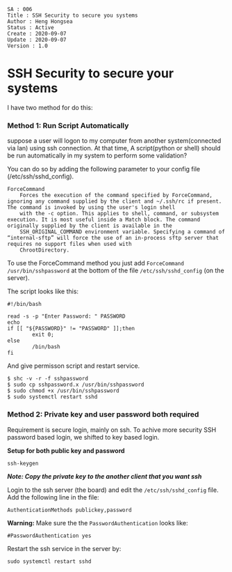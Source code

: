 ```
SA : 006
Title : SSH Security to secure you systems
Author : Heng Hongsea
Status : Active
Create : 2020-09-07
Update : 2020-09-07
Version : 1.0
```

# SSH Security to secure your systems

I have two method for do this: 

### Method 1:  Run Script Automatically

suppose a user will logon to my computer from another system(connected via lan) using ssh connection. At that time, A script(python or shell) should be run automatically in my system to perform some validation?

You can do so by adding the following parameter to your config file (/etc/ssh/sshd_config).

```
ForceCommand
	Forces the execution of the command specified by ForceCommand, ignoring any command supplied by the client and ~/.ssh/rc if present. The command is invoked by using the user's login shell
	with the -c option. This applies to shell, command, or subsystem execution. It is most useful inside a Match block. The command originally supplied by the client is available in the
	SSH_ORIGINAL_COMMAND environment variable. Specifying a command of “internal-sftp” will force the use of an in-process sftp server that requires no support files when used with
	ChrootDirectory.

```

To use the ForceCommand method you just add `ForceCommand /usr/bin/sshpassword` at the bottom of the file `/etc/ssh/sshd_config` (on the server).

The script looks like this:

```
#!/bin/bash

read -s -p "Enter Password: " PASSWORD
echo
if [[ "${PASSWORD}" != "PASSWORD" ]];then
        exit 0;
else
        /bin/bash
fi
```

And give permisson script and restart service.
```
$ shc -v -r -f sshpassword
$ sudo cp sshpassword.x /usr/bin/sshpassword
$ sudo chmod +x /usr/bin/sshpassword
$ sudo systemctl restart sshd
```

### Method 2: Private key and user password both required

Requirement is secure login, mainly on ssh. To achive more security SSH password based login, we shifted to key based login.

**Setup for both public key and password**
```
ssh-keygen
```
***Note: Copy the private key to the another client that you want ssh***

Login to the ssh server (the board) and edit the `/etc/ssh/sshd_config` file. Add the following line in the file:

```
AuthenticationMethods publickey,password
```
**Warning:** Make sure the the `PasswordAuthentication` looks like:
```
#PasswordAuthentication yes
```

Restart the ssh service in the server by:
```
sudo systemctl restart sshd
```
